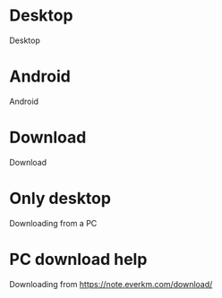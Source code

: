 # Desktop
Desktop

# Android
Android

# Download
Download

# Only desktop
Downloading from a PC

# PC download help
Downloading from https://note.everkm.com/download/